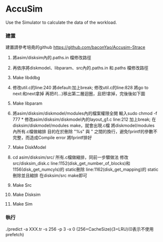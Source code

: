 # AccuSim
Use the Simulator to calculate the data of the workload.


### 建置
建置請參考培堯的github https://github.com/baconYao/Accusim-Strace

1.	將asim/disksim內的.paths.in 檔修改路徑
2.	再依序將diskmodel、libparam、src內的.paths.in 和.paths 檔修改路徑
3.	Make libddbg

4.  修改util.c的line:240
	將default:加上break;
	修改util.c的line:828
	將go to next:和next拿掉
	再把if(...)移出第二層迴圈，且把!拿掉，完後後如下圖
5.	Make libparam

6. 	將asim/disksim/diskmodel/modules內的檔案權限全開
	輸入sudo chmod -f 777 *
	修改asim/disksim/diskmodel內的layout_g1.c
	line:212 加上break;
	在disksim/diskmodel/modules make，就會出現.c檔
	將diskmodel/modules內所有.c檔做縮排
	目的在於刪除 "%s" 與 " 之間的換行，避免fprintf的參數不完整，而造成Compile error
	將fprintf排好
7.	Make DiskModel

8.	cd asim/disksim/src/
	所有.c檔做縮排，同前一步驟做法
	修改src/disksim_disk.c
	line:1152(disk_get_number_of_blocks)和1156(disk_get_numcyls)的 static刪除
	line:1162(disk_get_mapping)的 static刪除並且縮排
	在disksim/src make即可
9.	Make Src
10.	Make Disksim
11.	Make Sim




### 執行  
./predict -a XXX.tr -s 256 -p 3 -x 0
(256=CacheSize)(3=LRU)(0表示不使用prefetch) 

